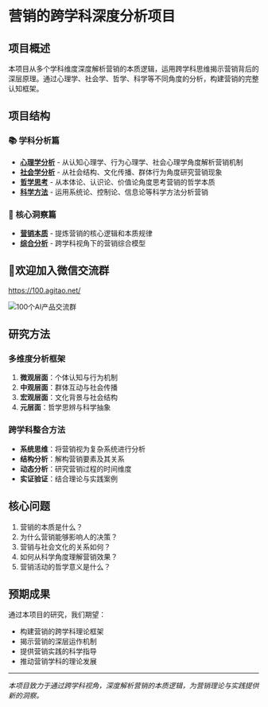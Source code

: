 # 营销的跨学科深度分析项目

## 项目概述

本项目从多个学科维度深度解析营销的本质逻辑，运用跨学科思维揭示营销背后的深层原理。通过心理学、社会学、哲学、科学等不同角度的分析，构建营销的完整认知框架。

## 项目结构

### 📚 学科分析篇

- **[心理学分析](./心理学分析.md)** - 从认知心理学、行为心理学、社会心理学角度解析营销机制
- **[社会学分析](./社会学分析.md)** - 从社会结构、文化传播、群体行为角度研究营销现象
- **[哲学思考](./哲学思考.md)** - 从本体论、认识论、价值论角度思考营销的哲学本质
- **[科学方法](./科学方法.md)** - 运用系统论、控制论、信息论等科学方法分析营销

### 🎯 核心洞察篇

- **[营销本质](./营销本质.md)** - 提炼营销的核心逻辑和本质规律
- **[综合分析](./综合分析.md)** - 跨学科视角下的营销综合模型

## 👀欢迎加入微信交流群
https://100.agitao.net/

![100个AI产品交流群](https://github.com/user-attachments/assets/c92c830c-5422-464d-a516-c86656a15188)

## 研究方法

### 多维度分析框架
1. **微观层面**：个体认知与行为机制
2. **中观层面**：群体互动与社会传播
3. **宏观层面**：文化背景与社会结构
4. **元层面**：哲学思辨与科学抽象

### 跨学科整合方法
- **系统思维**：将营销视为复杂系统进行分析
- **结构分析**：解构营销要素及其关系
- **动态分析**：研究营销过程的时间维度
- **实证验证**：结合理论与实践案例

## 核心问题

1. 营销的本质是什么？
2. 为什么营销能够影响人的决策？
3. 营销与社会文化的关系如何？
4. 如何从科学角度理解营销效果？
5. 营销活动的哲学意义是什么？

## 预期成果

通过本项目的研究，我们期望：
- 构建营销的跨学科理论框架
- 揭示营销的深层运作机制
- 提供营销实践的科学指导
- 推动营销学科的理论发展

---

*本项目致力于通过跨学科视角，深度解析营销的本质逻辑，为营销理论与实践提供新的洞察。* 
